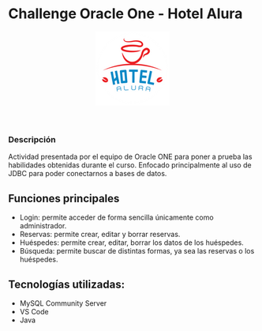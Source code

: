 <h1>Challenge Oracle One - Hotel Alura</h1>
<header><img src="src\main\java\imagenes\aH-150px.png" alt=""></header>
<h3>Descripción</h3>
 <p>Actividad presentada por el equipo de Oracle ONE para poner a prueba las habilidades obtenidas durante el curso. Enfocado principalmente al uso de JDBC para poder conectarnos a bases de datos.
</p>
 <h2>Funciones principales </h2>
<ul>
  <li>Login: permite acceder de forma sencilla únicamente como administrador.</li>
  <li>Reservas: permite crear, editar y borrar reservas.</li>
  <li>Huéspedes: permite crear, editar, borrar los datos de los huéspedes.</li>
  <li>Búsqueda: permite buscar de distintas formas, ya sea las reservas o los huéspedes.</li>
</ul>
<h2>Tecnologías utilizadas:</h2>
<ul>
  <li>MySQL Community Server</li>
  <li>VS Code</li>
  <li>Java</li>
</ul>